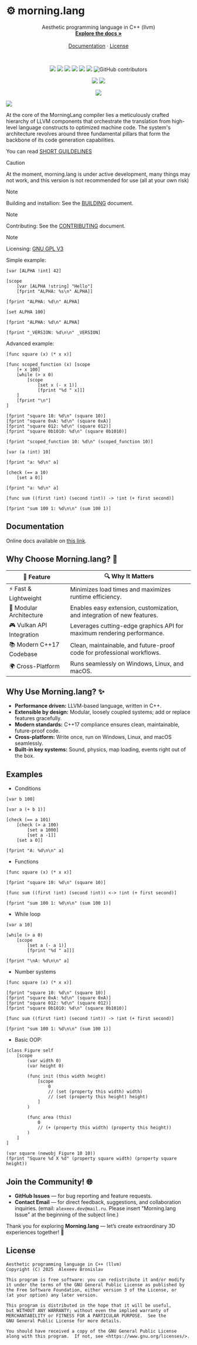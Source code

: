 # ⚙️ morning.lang
<a id="readme-top"></a>

<div align="center">
  <p align="center">
  Aesthetic programming language in C++ (llvm)
    <br />
    <a href="https://alexeev-prog.github.io/morning.lang/"><strong>Explore the docs »</strong></a>
    <br />
    <br />
    <a href="https://alexeev-prog.github.io/morning.lang/">Documentation</a>
    ·
    <a href="https://github.com/alexeev-prog/morning.lang/blob/main/LICENSE">License</a>
  </p>
</div>
<br>
<p align="center">
    <img src="https://img.shields.io/github/languages/top/alexeev-prog/morning.lang?style=for-the-badge">
    <img src="https://img.shields.io/github/languages/count/alexeev-prog/morning.lang?style=for-the-badge">
    <img src="https://img.shields.io/github/license/alexeev-prog/morning.lang?style=for-the-badge">
    <img src="https://img.shields.io/github/stars/alexeev-prog/morning.lang?style=for-the-badge">
    <img src="https://img.shields.io/github/issues/alexeev-prog/morning.lang?style=for-the-badge">
    <img src="https://img.shields.io/github/last-commit/alexeev-prog/morning.lang?style=for-the-badge">
    <img alt="GitHub contributors" src="https://img.shields.io/github/contributors/alexeev-prog/morning.lang?style=for-the-badge">
</p>

<div align='center'>
    <img src="https://github.com/alexeev-prog/morning.lang/actions/workflows/static.yml/badge.svg">
    <img src="https://github.com/alexeev-prog/morning.lang/actions/workflows/ci.yml/badge.svg">
</div>

<p align="center">
    <img src="https://raw.githubusercontent.com/alexeev-prog/morning.lang/refs/heads/main/docs/pallet-0.png">
</p>

<img src="https://raw.githubusercontent.com/alexeev-prog/morning.lang/refs/heads/main/docs/logo.png">

At the core of the MorningLang compiler lies a meticulously crafted hierarchy of LLVM components that orchestrate the translation from high-level language constructs to optimized machine code. The system's architecture revolves around three fundamental pillars that form the backbone of its code generation capabilities.

You can read [SHORT GUILDELINES](./SHORT_GUILDELINES.md)

 > [!CAUTION]
 > At the moment, morning.lang is under active development, many things may not work, and this version is not recommended for use (all at your own risk)

 > [!NOTE]
 > Building and installion: See the [BUILDING](BUILDING.md) document.

 > [!NOTE]
 > Contributing: See the [CONTRIBUTING](CONTRIBUTING.md) document.

 > [!NOTE]
 > Licensing: [GNU GPL V3](./LICENSE)

Simple example:

```morning
[var [ALPHA !int] 42]

[scope
    [var [ALPHA !string] "Hello"]
    [fprint "ALPHA: %s\n" ALPHA]]

[fprint "ALPHA: %d\n" ALPHA]

[set ALPHA 100]

[fprint "ALPHA: %d\n" ALPHA]

[fprint "_VERSION: %d\n\n" _VERSION]
```

Advanced example:

```
[func square (x) (* x x)]

[func scoped_function (x) [scope
    [+ x 100]
    [while (> x 0)
        [scope
            [set x (- x 1)]
            [fprint "%d " x]]]
    ]
    [fprint "\n"]
]

[fprint "square 10: %d\n" (square 10)]
[fprint "square 0xA: %d\n" (square 0xA)]
[fprint "square 012: %d\n" (square 012)]
[fprint "square 0b1010: %d\n" (square 0b1010)]

[fprint "scoped_function 10: %d\n" (scoped_function 10)]

[var (a !int) 10]

[fprint "a: %d\n" a]

[check (== a 10)
    [set a 0]]

[fprint "a: %d\n" a]

[func sum ((first !int) (second !int)) -> !int (+ first second)]

[fprint "sum 100 1: %d\n\n" (sum 100 1)]
```

## Documentation
Online docs available on [this link](https://alexeev-prog.github.io/morning.lang/).

## Why Choose **Morning.lang**? 🚀

| 🌟 Feature                | 🔍 Why It Matters                                                      |
|---------------------------|------------------------------------------------------------------------|
| ⚡️ Fast & Lightweight     | Minimizes load times and maximizes runtime efficiency.                 |
| 🧩 Modular Architecture   | Enables easy extension, customization, and integration of new features.|
| 🎮 Vulkan API Integration | Leverages cutting-edge graphics API for maximum rendering performance. |
| 📚 Modern C++17 Codebase  | Clean, maintainable, and future-proof code for professional workflows. |
| 🌍 Cross-Platform         | Runs seamlessly on Windows, Linux, and macOS.                          |

## Why Use **Morning.lang**? ✨

- **Performance driven:** LLVM-based language, written in C++.
- **Extensible by design:** Modular, loosely coupled systems; add or replace features gracefully.
- **Modern standards:** C++17 compliance ensures clean, maintainable, future-proof code.
- **Cross-platform:** Write once, run on Windows, Linux, and macOS seamlessly.
- **Built-in key systems:** Sound, physics, map loading, events right out of the box.

## Examples

 + Conditions

```morning
[var b 100]

[var a (+ b 1)]

[check (== a 101)
    [check (> a 100)
        [set a 1000]
        [set a -1]]
    [set a 0]]

[fprint "A: %d\n\n" a]
```

 + Functions

```
[func square (x) (* x x)]

[fprint "square 10: %d\n" (square 10)]

[func sum ((first !int) (second !int)) <-> !int (+ first second)]

[fprint "sum 100 1: %d\n\n" (sum 100 1)]
```

 + While loop

```
[var a 10]

[while (> a 0)
    [scope
        [set a (- a 1)]
        [fprint "%d " a]]]

[fprint "\nA: %d\n\n" a]
```

 + Number systems

```
[func square (x) (* x x)]

[fprint "square 10: %d\n" (square 10)]
[fprint "square 0xA: %d\n" (square 0xA)]
[fprint "square 012: %d\n" (square 012)]
[fprint "square 0b1010: %d\n" (square 0b1010)]

[func sum ((first !int) (second !int)) -> !int (+ first second)]

[fprint "sum 100 1: %d\n\n" (sum 100 1)]
```

 + Basic OOP:

```
[class Figure self
    [scope
        (var width 0)
        (var height 0)

        (func init (this width height)
            [scope
                0
                // (set (property this width) width)
                // (set (property this height) height)
            ]
        )

        (func area (this)
            0
            // (+ (property this width) (property this height))
        )
    ]
]

(var square (newobj Figure 10 10))
(fprint "Square %d X %d" (property square width) (property square height))
```

## Join the Community! 🌐

- **GitHub Issues** — for bug reporting and feature requests.
- **Contact Email** — for direct feedback, suggestions, and collaboration inquiries. (email: `alexeev.dev@mail.ru`. Please insert "Morning.lang Issue" at the beginning of the subject line.)

Thank you for exploring **Morning.lang** — let’s create extraordinary 3D experiences together! 🚀

## License

```
Aesthetic programming language in C++ (llvm)
Copyright (C) 2025  Alexeev Bronislav

This program is free software: you can redistribute it and/or modify
it under the terms of the GNU General Public License as published by
the Free Software Foundation, either version 3 of the License, or
(at your option) any later version.

This program is distributed in the hope that it will be useful,
but WITHOUT ANY WARRANTY; without even the implied warranty of
MERCHANTABILITY or FITNESS FOR A PARTICULAR PURPOSE.  See the
GNU General Public License for more details.

You should have received a copy of the GNU General Public License
along with this program.  If not, see <https://www.gnu.org/licenses/>.
```
